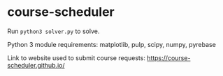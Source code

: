 # course-scheduler

Run `python3 solver.py` to solve.

Python 3 module requirements: matplotlib, pulp, scipy, numpy, pyrebase

Link to website used to submit course requests: https://course-scheduler.github.io/
